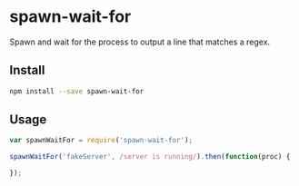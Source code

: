 # spawn-wait-for

Spawn and wait for the process to output a line that matches a regex.

## Install

```sh
npm install --save spawn-wait-for
```

## Usage

```js
var spawnWaitFor = require('spawn-wait-for');

spawnWaitFor('fakeServer', /server is running/).then(function(proc) {

});
```
